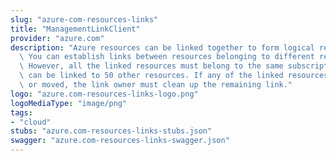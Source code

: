 ```yaml
---
slug: "azure-com-resources-links"
title: "ManagementLinkClient"
provider: "azure.com"
description: "Azure resources can be linked together to form logical relationships.\
  \ You can establish links between resources belonging to different resource groups.\
  \ However, all the linked resources must belong to the same subscription. Each resource\
  \ can be linked to 50 other resources. If any of the linked resources are deleted\
  \ or moved, the link owner must clean up the remaining link."
logo: "azure.com-resources-links-logo.png"
logoMediaType: "image/png"
tags:
- "cloud"
stubs: "azure.com-resources-links-stubs.json"
swagger: "azure.com-resources-links-swagger.json"
---
```

